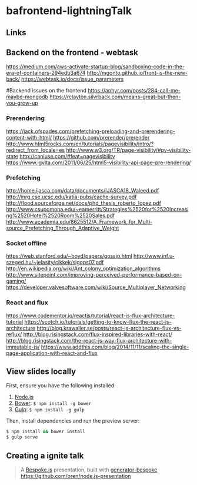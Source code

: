 # bafrontend-lightningTalk

## Links

## Backend on the frontend - webtask
https://medium.com/aws-activate-startup-blog/sandboxing-code-in-the-era-of-containers-294edb3a674
http://mgonto.github.io/front-is-the-new-back/
https://webtask.io/docs/issue_parameters

#Backend issues on the frontend
https://aphyr.com/posts/284-call-me-maybe-mongodb
https://rclayton.silvrback.com/means-great-but-then-you-grow-up

### Prerendering
https://jack.ofspades.com/prefetching-preloading-and-prerendering-content-with-html/
https://github.com/prerender/prerender
http://www.html5rocks.com/en/tutorials/pagevisibility/intro/?redirect_from_locale=es
http://www.w3.org/TR/page-visibility/#pv-visibility-state
http://caniuse.com/#feat=pagevisibility
https://www.igvita.com/2011/06/25/html5-visibility-api-page-pre-rendering/

### Prefetching
http://home.ijasca.com/data/documents/IJASCA18_Waleed.pdf
http://inrg.cse.ucsc.edu/katia-pubs/cache-survey.pdf
http://flood.sourceforge.net/docs/phd_thesis_roberto_lopez.pdf
http://www.csupomona.edu/~eamerritt/Strategies%2520for%2520Increasing%2520Hotel%2520Room%2520Sales.pdf
http://www.academia.edu/8625512/A_Framework_for_Multi-source_Prefetching_Through_Adaptive_Weight

### Socket offline
https://web.stanford.edu/~boyd/papers/gossip.html
http://www.inf.u-szeged.hu/~jelasity/cikkek/sigops07.pdf
http://en.wikipedia.org/wiki/Ant_colony_optimization_algorithms
http://www.sitepoint.com/improving-perceived-performance-based-on-gaming/
https://developer.valvesoftware.com/wiki/Source_Multiplayer_Networking

### React and flux
https://www.codementor.io/reactjs/tutorial/react-js-flux-architecture-tutorial
https://scotch.io/tutorials/getting-to-know-flux-the-react-js-architecture
http://blog.krawaller.se/posts/react-js-architecture-flux-vs-reflux/
http://blog.risingstack.com/flux-inspired-libraries-with-react/
http://blog.risingstack.com/the-react-js-way-flux-architecture-with-immutable-js/
https://www.addthis.com/blog/2014/11/11/scaling-the-single-page-application-with-react-and-flux


## View slides locally

First, ensure you have the following installed:

1. [Node.js](http://nodejs.org)
2. [Bower](http://bower.io): `$ npm install -g bower`
3. [Gulp](http://gulpjs.com): `$ npm install -g gulp`

Then, install dependencies and run the preview server:

```bash
$ npm install && bower install
$ gulp serve
```



## Creating a ignite talk
> A [Bespoke.js](http://markdalgleish.com/projects/bespoke.js) presentation, built with [generator-bespoke](https://github.com/markdalgleish/generator-bespoke)
https://github.com/oren/node.js-presentation

